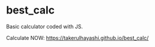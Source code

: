 # best_calc

Basic calculator coded with JS.

Calculate NOW: https://takerulhayashi.github.io/best_calc/
